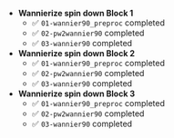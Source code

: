 - **Wannierize spin down Block 1**
  - ✅ `01-wannier90_preproc` completed  
  - ✅ `02-pw2wannier90` completed  
  - ✅ `03-wannier90` completed  
- **Wannierize spin down Block 2**
  - ✅ `01-wannier90_preproc` completed  
  - ✅ `02-pw2wannier90` completed  
  - ✅ `03-wannier90` completed  
- **Wannierize spin down Block 3**
  - ✅ `01-wannier90_preproc` completed  
  - ✅ `02-pw2wannier90` completed  
  - ✅ `03-wannier90` completed  
